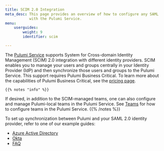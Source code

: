```yaml
---
title: SCIM 2.0 Integration
meta_desc: This page provides an overview of how to configure any SAML 2.0 identity provider
           with the Pulumi Service.
menu:
    userguides:
        weight: 9
        identifier: scim

---
```


The [Pulumi Service](https://app.pulumi.com) supports System for Cross-domain Identity Management (SCIM) 2.0 integration with different identity providers. SCIM enables you to manage your users and groups centrally in your Identity Provider (IdP) and then synchronize those users and groups to the Pulumi Service. This support requires Pulumi Business Critical. To learn more about the capabilities of Pulumi Business Critical, see the [pricing page](/pricing).

    {{% notes "info" %}}
If desired, in addition to the SCIM-managed teams, one can also configure and manage Pulumi-local teams in the Pulumi Service. See [Teams](/docs/intro/pulumi-service/teams) for how to configure teams in the Pulumi Service.
    {{% /notes %}}

To set up synchronization between Pulumi and your SAML 2.0 identity provider, refer to one of our example guides:

- [Azure Active Directory](/docs/guides/scim/azuread)
- [Okta](/docs/guides/scim/okta)
- [FAQ](/docs/guides/scim/faq)
